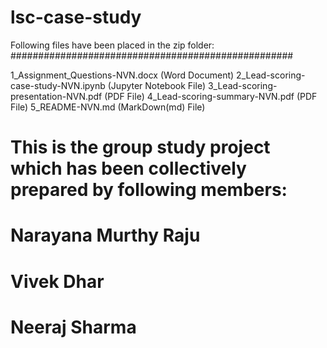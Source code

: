 # lsc-case-study

Following files have been placed in the zip folder:
###################################################

1_Assignment_Questions-NVN.docx       (Word Document)
2_Lead-scoring-case-study-NVN.ipynb   (Jupyter Notebook File)
3_Lead-scoring-presentation-NVN.pdf   (PDF File)
4_Lead-scoring-summary-NVN.pdf        (PDF File)
5_README-NVN.md                       (MarkDown(md) File)

# This is the group study project which has been collectively prepared by following members:
# Narayana Murthy Raju
# Vivek Dhar
# Neeraj Sharma